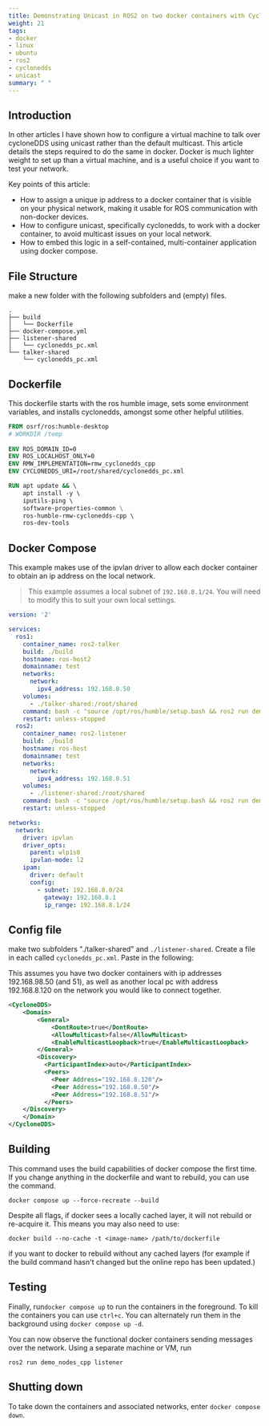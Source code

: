 ```yaml
---
title: Demonstrating Unicast in ROS2 on two docker containers with CycloneDDS
weight: 21
tags:
- docker
- linux
- ubuntu
- ros2
- cyclonedds
- unicast
summary: " "
---
```


## Introduction

In other articles I have shown how to configure a virtual machine to talk over cycloneDDS using unicast rather than the default multicast.  This article details the steps required to do the same in docker.  Docker is much lighter weight to set up than a virtual machine, and is a useful choice if you want to test your network.

Key points of this article:

* How to assign a unique ip address to a docker container that is visible on your physical network, making it usable for ROS communication with non-docker devices.
* How to configure unicast, specifically cyclonedds, to work with a docker container, to avoid multicast issues on your local network.
* How to embed this logic in a self-contained, multi-container application using docker compose.

## File Structure

make a new folder with the following subfolders and (empty) files.

```
.
├── build
│   └── Dockerfile
├── docker-compose.yml
├── listener-shared
│   └── cyclonedds_pc.xml
└── talker-shared
    └── cyclonedds_pc.xml
```

## Dockerfile

This dockerfile starts with the ros humble image, sets some environment variables, and installs cyclonedds, amongst some other helpful utilities.

```dockerfile
FROM osrf/ros:humble-desktop
# WORKDIR /temp
    
ENV ROS_DOMAIN_ID=0
ENV ROS_LOCALHOST_ONLY=0
ENV RMW_IMPLEMENTATION=rmw_cyclonedds_cpp
ENV CYCLONEDDS_URI=/root/shared/cyclonedds_pc.xml

RUN apt update && \ 
    apt install -y \ 
    iputils-ping \ 
    software-properties-common \
    ros-humble-rmw-cyclonedds-cpp \ 
    ros-dev-tools
```

## Docker Compose

This example makes use of the ipvlan driver to allow each docker container to obtain an ip address on the local network.

> This example assumes a local subnet of ```192.168.8.1/24```.  You will need to modify this to suit your own local settings.

```yaml
version: '2'

services:
  ros1:
    container_name: ros2-talker
    build: ./build
    hostname: ros-host2
    domainname: test
    networks:
      network:
        ipv4_address: 192.168.8.50
    volumes:
      - ./talker-shared:/root/shared
    command: bash -c "source /opt/ros/humble/setup.bash && ros2 run demo_nodes_cpp talker"
    restart: unless-stopped
  ros2:
    container_name: ros2-listener
    build: ./build
    hostname: ros-host
    domainname: test
    networks:
      network:
        ipv4_address: 192.168.8.51
    volumes:
      - ./listener-shared:/root/shared
    command: bash -c "source /opt/ros/humble/setup.bash && ros2 run demo_nodes_cpp listener"
    restart: unless-stopped

networks:
  network:
    driver: ipvlan
    driver_opts:
      parent: wlp1s0
      ipvlan-mode: l2
    ipam:
      driver: default
      config:
        - subnet: 192.168.8.0/24
          gateway: 192.168.8.1
          ip_range: 192.168.8.1/24
```

## Config file

make two subfolders "./talker-shared" and ```./listener-shared```.  Create a file in each called ```cyclonedds_pc.xml```. Paste in the following:

This assumes you have two docker containers with ip addresses 192.168.98.50 (and 51), as well as another local pc with address 192.168.8.120 on the network you would like to connect together.

```xml
<CycloneDDS>
    <Domain>
        <General>
            <DontRoute>true</DontRoute>
            <AllowMulticast>false</AllowMulticast>
            <EnableMulticastLoopback>true</EnableMulticastLoopback>
        </General>
        <Discovery>
          <ParticipantIndex>auto</ParticipantIndex>
          <Peers>
            <Peer Address="192.168.8.120"/>
            <Peer Address="192.168.8.50"/>
            <Peer Address="192.168.8.51"/>
          </Peers>
    </Discovery>
    </Domain>
</CycloneDDS>
```


## Building

This command uses the build capabilities of docker compose the first time.  If you change anything in the dockerfile and want to rebuild, you can use the command.

```
docker compose up --force-recreate --build
```

Despite all flags, if docker sees a locally cached layer, it will not rebuild or re-acquire it.  This means you may also need to use:

```
docker build --no-cache -t <image-name> /path/to/dockerfile
```

if you want to docker to rebuild without any cached layers (for example if the build command hasn't changed but the online repo has been updated.)

## Testing

Finally, run```docker compose up``` to run the containers in the foreground.  To kill the containers you can use ```ctrl+c```. You can alternately run them in the background using ```docker compose up -d```.

You can now observe the functional docker containers sending messages over the network.  Using a separate machine or VM, run 

```ros2 run demo_nodes_cpp listener```

## Shutting down

To take down the containers and associated networks, enter ```docker compose down```.